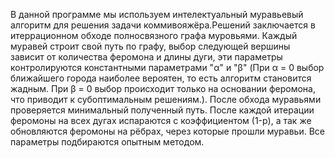 В данной программе мы используем интелектуальный муравьевый алгоритм для решения задачи коммивояжёра.Решений заключается в итеррационном обходе полносвязного графа муровьями. Каждый муравей строит свой путь по графу, выбор следующей вершины зависит от количества феромона и длины
дуги, эти параметры контролируются константными параметрами "α" и "β" (При α = 0 выбор ближайшего города наиболее вероятен, то есть алгоритм становится жадным. При β = 0 выбор происходит только на основании феромона, что приводит к субоптимальным решениям.). После обхода муравьями проверяется минимальный полученный путь. После каждой итерации феромоны на всех дугах испараются с коэффициентом (1-p), а так же обновляются феромоны на рёбрах, через которые прошли муравьи. Все параметры подбираются опытным методом.

